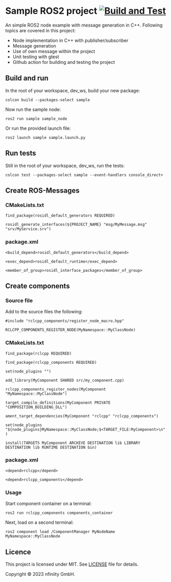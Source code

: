 # Sample ROS2 project [![Build and Test](https://github.com/nfiniity/sample_ros_node/actions/workflows/main.yml/badge.svg)](https://github.com/nfiniity/sample_ros_node/actions/workflows/main.yml)

An simple ROS2 node example with message generation in C++. Following topics are covered in this project:
- Node implementation in C++ with publisher/subscriber
- Message generation
- Use of own message within the project
- Unit testing with gtest
- Github action for building and testing the project

## Build and run

In the root of your workspace, dev_ws, build your new package:

`colcon build --packages-select sample`

Now run the sample node:

`ros2 run sample sample_node`

Or run the provided launch file:

`ros2 launch sample sample.launch.py`

## Run tests

Still in the root of your workspace, dev_ws, run the tests:

`colcon test --packages-select sample --event-handlers console_direct+`

## Create ROS-Messages

### CMakeLists.txt
`find_package(rosidl_default_generators REQUIRED)`

`rosidl_generate_interfaces(${PROJECT_NAME} "msg/MyMessage.msg" "srv/MyService.srv")`

### package.xml
`<build_depend>rosidl_default_generators</build_depend>`

`<exec_depend>rosidl_default_runtime</exec_depend>`

`<member_of_group>rosidl_interface_packages</member_of_group>`


## Create components

### Source file

Add to the source files the following:

`#include "rclcpp_components/register_node_macro.hpp"`

`RCLCPP_COMPONENTS_REGISTER_NODE(MyNamespace::MyClassNode)`

### CMakeLists.txt

`find_package(rclcpp REQUIRED)`

`find_package(rclcpp_components REQUIRED)`

`set(node_plugins "")`

`add_library(MyComponent SHARED src/my_component.cpp)`

`rclcpp_components_register_nodes(MyComponent "MyNamespace::MyClassNode")`

`target_compile_definitions(MyComponent PRIVATE "COMPOSITION_BUILDING_DLL")`

`ament_target_dependencies(MyComponent "rclcpp" "rclcpp_components")`

`set(node_plugins "${node_plugins}MyNamespace::MyClassNode;$<TARGET_FILE:MyComponent>\n")`

`install(TARGETS MyComponent ARCHIVE DESTINATION lib LIBRARY DESTINATION lib RUNTIME DESTINATION bin)`

### package.xml

`<depend>rclcpp</depend>`

`<depend>rclcpp_components</depend>`

### Usage

Start component container on a terminal:

`ros2 run rclcpp_components components_container`

Next, load on a second terminal:

`ros2 component load /ComponentManager MyNodeName MyNamespace::MyClassNode`

## Licence

This project is licensed under MIT. See [LICENSE](./LICENSE) file for details.

Copyright © 2023 nfiniity GmbH.

